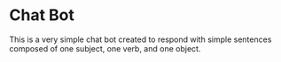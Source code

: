 # Chat Bot

This is a very simple chat bot created to respond with simple sentences composed of one subject, one verb, and one object.
